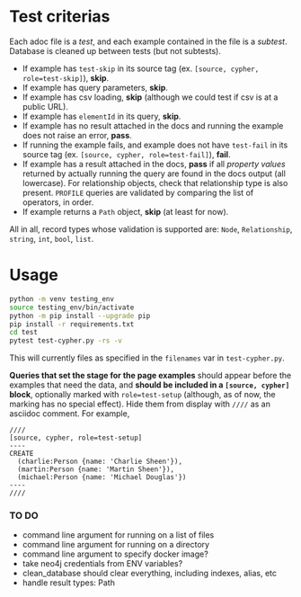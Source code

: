 # Test criterias

Each adoc file is a _test_, and each example contained in the file is a _subtest_. Database is cleaned up between tests (but not subtests).

- If example has `test-skip` in its source tag (ex. `[source, cypher, role=test-skip]`), **skip**.
- If example has query parameters, **skip**.
- If example has csv loading, **skip** (although we could test if csv is at a public URL).
- If example has `elementId` in its query, **skip**.
- If example has no result attached in the docs and running the example does not raise an error, **pass**.
- If running the example fails, and example does not have `test-fail` in its source tag (ex. `[source, cypher, role=test-fail]`), **fail**.
- If example has a result attached in the docs, **pass** if all _property values_ returned by actually running the query are found in the docs output (all lowercase). For relationship objects, check that relationship type is also present.
`PROFILE` queries are validated by comparing the list of operators, in order.
- If example returns a `Path` object, **skip** (at least for now).

All in all, record types whose validation is supported are: `Node`, `Relationship`, `string`, `int`, `bool`, `list`.

# Usage

```bash
python -m venv testing_env
source testing_env/bin/activate
python -m pip install --upgrade pip
pip install -r requirements.txt
cd test
pytest test-cypher.py -rs -v
```

This will currently files as specified in the `filenames` var in `test-cypher.py`.

**Queries that set the stage for the page examples** should appear before the examples that need the data, and **should be included in a `[source, cypher]` block**, optionally marked with `role=test-setup` (although, as of now, the marking has no special effect). 
Hide them from display with `////` as an asciidoc comment. 
For example,

```
////
[source, cypher, role=test-setup]
----
CREATE
  (charlie:Person {name: 'Charlie Sheen'}),
  (martin:Person {name: 'Martin Sheen'}),
  (michael:Person {name: 'Michael Douglas'})
----
////
````

### TO DO
- command line argument for running on a list of files
- command line argument for running on a directory
- command line argument to specify docker image?
- take neo4j credentials from ENV variables?
- clean_database should clear everything, including indexes, alias, etc
- handle result types: Path
